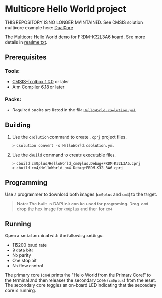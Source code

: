 # Multicore Hello World project

THIS REPOSITORY IS NO LONGER MAINTAINED. See CMSIS solution multicore example here: [DualCore](https://github.com/Open-CMSIS-Pack/csolution-examples/tree/main/DualCore#readme)

The Multicore Hello World demo for FRDM-K32L3A6 board. See more details in [readme.txt](./readme.txt).

## Prerequisites

### Tools:
 - [CMSIS-Toolbox 1.3.0](https://github.com/Open-CMSIS-Pack/cmsis-toolbox/releases/tag/1.3.0) or later
 - Arm Compiler 6.18 or later

### Packs:
 - Required packs are listed in the file [`HelloWorld.csolution.yml`](./HelloWorld.csolution.yml)

## Building

1. Use the `csolution` command to create `.cprj` project files.
   ```
   > csolution convert -s HelloWorld.csolution.yml

2. Use the `cbuild` command to create executable files.
   ```
   > cbuild cm0plus/HelloWorld_cm0plus.Debug+FRDM-K32L3A6.cprj
   > cbuild cm4/HelloWorld_cm4.Debug+FRDM-K32L3A6.cprj
   ```

## Programming

Use a programmer to download both images (`cm0plus` and `cm4`) to the target.
>Note: The built-in DAPLink can be used for programing. 
 Drag-and-drop the hex image for `cm0plus` and then for `cm4`.

## Running

Open a serial terminal with the following settings:
 - 115200 baud rate
 - 8 data bits
 - No parity
 - One stop bit
 - No flow control

The primary core (`cm4`) prints the "Hello World from the Primary Core!" to the terminal 
and then releases the secondary core (`cm0plus`) from the reset. 
The secondary core toggles an on-board LED indicating that the secondary core is running.
